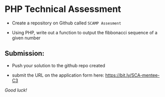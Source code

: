 # PHP Technical Assessment  

- Create a repository on Github called ``SCAMP Assesment``

- Using PHP, write out a function to output the fibbonacci sequence of a given number

## Submission: 

- Push your solution to the github repo created 

- submit the URL on the application form here: https://bit.ly/SCA-mentee-C3

*Good luck!*
